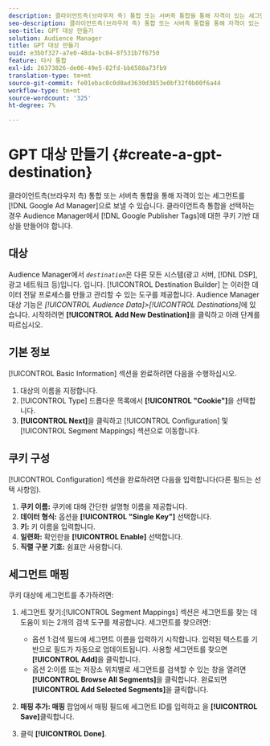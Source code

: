 ```yaml
---
description: 클라이언트측(브라우저 측) 통합 또는 서버측 통합을 통해 자격이 있는 세그먼트를 Google 광고 관리자로 보낼 수 있습니다. 클라이언트측 통합을 선택하는 경우 Audience Manager에서 Google 게시자 태그에 대한 쿠키 기반 대상을 만들어야 합니다.
seo-description: 클라이언트측(브라우저 측) 통합 또는 서버측 통합을 통해 자격이 있는 세그먼트를 Google 광고 관리자로 보낼 수 있습니다. 클라이언트측 통합을 선택하는 경우 Audience Manager에서 Google 게시자 태그에 대한 쿠키 기반 대상을 만들어야 합니다.
seo-title: GPT 대상 만들기
solution: Audience Manager
title: GPT 대상 만들기
uuid: e3bbf327-a7e0-48da-bc84-8f531b7f6750
feature: 타사 통합
exl-id: 26373826-de06-49e5-82fd-bb6588a73fb9
translation-type: tm+mt
source-git-commit: fe01ebac8c0d0ad3630d3853e0bf32f0b00f6a44
workflow-type: tm+mt
source-wordcount: '325'
ht-degree: 7%

---
```


# GPT 대상 만들기 {#create-a-gpt-destination}

클라이언트측(브라우저 측) 통합 또는 서버측 통합을 통해 자격이 있는 세그먼트를 [!DNL Google Ad Manager]으로 보낼 수 있습니다. 클라이언트측 통합을 선택하는 경우 Audience Manager에서 [!DNL Google Publisher Tags]에 대한 쿠키 기반 대상을 만들어야 합니다.

## 대상

Audience Manager에서 *`destination`*&#x200B;은 다른 모든 시스템(광고 서버, [!DNL DSP], 광고 네트워크 등)입니다. 입니다. [!UICONTROL Destination Builder] 는 이러한 데이터 전달 프로세스를 만들고 관리할 수 있는 도구를 제공합니다. Audience Manager 대상 기능은 *[!UICONTROL Audience Data]>[!UICONTROL Destinations]*&#x200B;에 있습니다. 시작하려면 **[!UICONTROL Add New Destination]**&#x200B;을 클릭하고 아래 단계를 따르십시오.

## 기본 정보

[!UICONTROL Basic Information] 섹션을 완료하려면 다음을 수행하십시오.

1. 대상의 이름을 지정합니다.
1. [!UICONTROL Type] 드롭다운 목록에서 **[!UICONTROL "Cookie"]**&#x200B;을 선택합니다.
1. **[!UICONTROL Next]**&#x200B;을 클릭하고 [!UICONTROL Configuration] 및 [!UICONTROL Segment Mappings] 섹션으로 이동합니다.

## 쿠키 구성

[!UICONTROL Configuration] 섹션을 완료하려면 다음을 입력합니다(다른 필드는 선택 사항임).

1. **쿠키 이름:** 쿠키에 대해 간단한 설명형 이름을 제공합니다.
1. **데이터 형식:** 옵션을  **[!UICONTROL "Single Key"]** 선택합니다.
1. **키:** 키 이름을 입력합니다.
1. **일련화:** 확인란을  **[!UICONTROL Enable]** 선택합니다.
1. **직렬 구분 기호:** 쉼표만 사용합니다.

## 세그먼트 매핑

쿠키 대상에 세그먼트를 추가하려면:

1. 세그먼트 찾기:[!UICONTROL Segment Mappings] 섹션은 세그먼트를 찾는 데 도움이 되는 2개의 검색 도구를 제공합니다. 세그먼트를 찾으려면:

   * 옵션 1:검색 필드에 세그먼트 이름을 입력하기 시작합니다. 입력된 텍스트를 기반으로 필드가 자동으로 업데이트됩니다. 사용할 세그먼트를 찾으면 **[!UICONTROL Add]**&#x200B;을 클릭합니다.
   * 옵션 2:이름 또는 저장소 위치별로 세그먼트를 검색할 수 있는 창을 열려면 **[!UICONTROL Browse All Segments]**&#x200B;을 클릭합니다. 완료되면 **[!UICONTROL Add Selected Segments]**&#x200B;을 클릭합니다.

1. **매핑 추가: 매핑** 팝업에서 매핑 필드에 세그먼트 ID를 입력하고 을  **[!UICONTROL Save]**&#x200B;클릭합니다.

1. 클릭 **[!UICONTROL Done]**.
